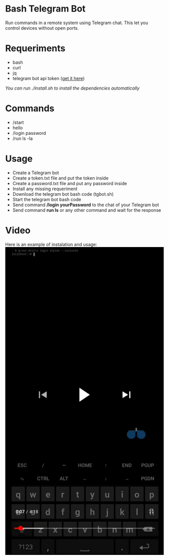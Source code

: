 # Bash Telegram Bot
Run commands in a remote system using Telegram chat. This let you control devices without open ports.

# Requeriments
- bash
- curl
- jq
- telegram bot api token ([get it here](https://t.me/BotFather))
  
_You can run ./install.sh to install the dependencies automatically_

# Commands
- /start
- hello
- /login password
- /run ls -la

# Usage
- Create a Telegram bot
- Create a token.txt file and put the token inside
- Create a password.txt file and put any password inside
- Install any missing requeriment
- Download the telegram bot bash code (tgbot.sh)
- Start the telegram bot bash code 
- Send command **/login yourPassword** to the chat of your Telegram bot
- Send command **run ls** or any other command and wait for the response

# Video
Here is an example of instalation and usage: [![Videoturorial image preview](https://raw.githubusercontent.com/StringManolo/tgbot.sh/master/images/tgbotshvideopreview.jpg)](https://youtu.be/-_QyXqj41-Q)
